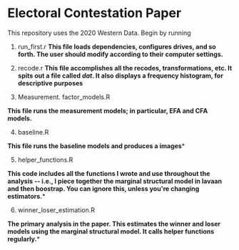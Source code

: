 # Electoral Contestation Paper

This repository uses the 2020 Western Data. Begin by running

1. run_first.r
**This file loads dependencies, configures drives, and so forth. The user should modify according to their computer settings.**

2. recode.r
**This file accomplishes all the recodes, transformations, etc. It spits out a file called *dat*. It also displays a frequency histogram, for descriptive purposes**

3. Measurement. factor_models.R

**This file runs the measurement models; in particular, EFA and CFA models.**

4. baseline.R

**This file runs the baseline models and produces a images***


5. helper_functions.R 

**This code includes all the functions I wrote and use throughout the analysis -- i.e., I piece together the marginal structural model in lavaan and then boostrap. You can ignore this, unless you're changing estimators.***

6.  winner_loser_estimation.R


**The primary analysis in the paper. This estimates the winner and loser models using the marginal structural model. It calls helper functions regularly.***


